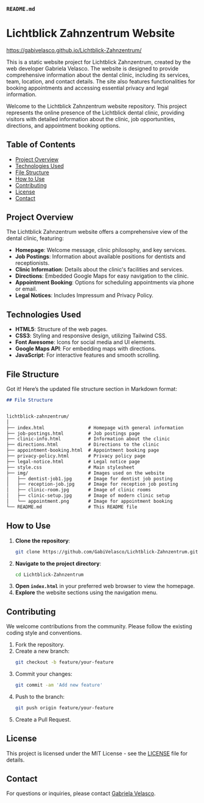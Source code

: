 

### `README.md`


# Lichtblick Zahnzentrum Website

https://gabivelasco.github.io/Lichtblick-Zahnzentrum/

This is a static website project for Lichtblick Zahnzentrum, created by the web developer Gabriela Velasco. The website is designed to provide comprehensive information about the dental clinic, including its services, team, location, and contact details. The site also features functionalities for booking appointments and accessing essential privacy and legal information.

Welcome to the Lichtblick Zahnzentrum website repository. This project represents the online presence of the Lichtblick dental clinic, providing visitors with detailed information about the clinic, job opportunities, directions, and appointment booking options.

## Table of Contents

- [Project Overview](#project-overview)
- [Technologies Used](#technologies-used)
- [File Structure](#file-structure)
- [How to Use](#how-to-use)
- [Contributing](#contributing)
- [License](#license)
- [Contact](#contact)

## Project Overview

The Lichtblick Zahnzentrum website offers a comprehensive view of the dental clinic, featuring:

- **Homepage**: Welcome message, clinic philosophy, and key services.
- **Job Postings**: Information about available positions for dentists and receptionists.
- **Clinic Information**: Details about the clinic's facilities and services.
- **Directions**: Embedded Google Maps for easy navigation to the clinic.
- **Appointment Booking**: Options for scheduling appointments via phone or email.
- **Legal Notices**: Includes Impressum and Privacy Policy.

## Technologies Used

- **HTML5**: Structure of the web pages.
- **CSS3**: Styling and responsive design, utilizing Tailwind CSS.
- **Font Awesome**: Icons for social media and UI elements.
- **Google Maps API**: For embedding maps with directions.
- **JavaScript**: For interactive features and smooth scrolling.

## File Structure

Got it! Here’s the updated file structure section in Markdown format:

```markdown
## File Structure


lichtblick-zahnzentrum/
│
├── index.html                # Homepage with general information
├── job-postings.html         # Job postings page
├── clinic-info.html          # Information about the clinic
├── directions.html           # Directions to the clinic
├── appointment-booking.html  # Appointment booking page
├── privacy-policy.html       # Privacy policy page
├── legal-notice.html         # Legal notice page
├── style.css                 # Main stylesheet
├── img/                      # Images used on the website
│   ├── dentist-job1.jpg      # Image for dentist job posting
│   ├── reception-job.jpg     # Image for reception job posting
│   ├── clinic-room.jpg       # Image of clinic rooms
│   ├── clinic-setup.jpg      # Image of modern clinic setup
│   └── appointment.png       # Image for appointment booking
└── README.md                 # This README file

```


## How to Use

1. **Clone the repository**:
   ```bash
   git clone https://github.com/GabiVelasco/Lichtblick-Zahnzentrum.git
   ```
2. **Navigate to the project directory**:
   ```bash
   cd Lichtblick-Zahnzentrum
   ```
3. **Open `index.html`** in your preferred web browser to view the homepage.
4. **Explore** the website sections using the navigation menu.

## Contributing

We welcome contributions from the community. Please follow the existing coding style and conventions.

1. Fork the repository.
2. Create a new branch:
   ```bash
   git checkout -b feature/your-feature
   ```
3. Commit your changes:
   ```bash
   git commit -am 'Add new feature'
   ```
4. Push to the branch:
   ```bash
   git push origin feature/your-feature
   ```
5. Create a Pull Request.

## License

This project is licensed under the MIT License - see the [LICENSE](LICENSE) file for details.

## Contact

For questions or inquiries, please contact [Gabriela Velasco](mailto:gabriela.luppe@gmail.com).



